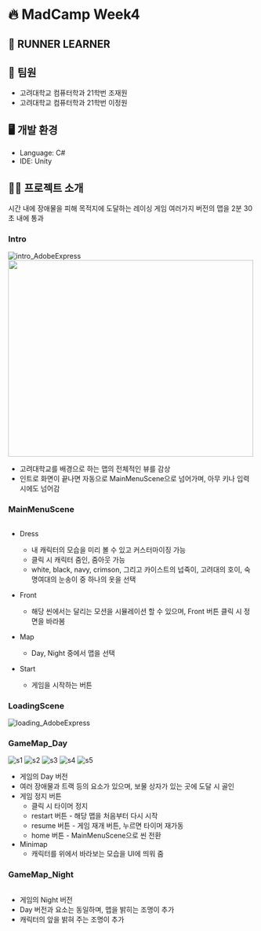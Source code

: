 # 🔥 MadCamp Week4

## 🏃 RUNNER LEARNER

## 🐯 팀원
* 고려대학교 컴퓨터학과 21학번 조재원<br>
* 고려대학교 컴퓨터학과 21학번 이정원

## 🖥️ 개발 환경
* Language: C#
* IDE: Unity

## 🏃‍♂️ 프로젝트 소개
시간 내에 장애물을 피해 목적지에 도달하는 레이싱 게임
여러가지 버전의 맵을 2분 30초 내에 통과

### Intro
![intro_AdobeExpress](https://github.com/jw0202058/week4/assets/123575547/0393c01f-c882-4f73-9d6f-7c4a11c1295f)
<br>
<img src="https://github.com/jw0202058/week4/assets/123575547/a0fa8fd6-09d2-403a-9939-e304ef17fb39.png"  width="500" height="400"/>

* 고려대학교를 배경으로 하는 맵의 전체적인 뷰를 감상
* 인트로 화면이 끝나면 자동으로 MainMenuScene으로 넘어가며, 아무 키나 입력 시에도 넘어감

### MainMenuScene
```
```
* Dress
  * 내 캐릭터의 모습을 미리 볼 수 있고 커스터마이징 가능
  * 클릭 시 캐릭터 줌인, 줌아웃 가능
  * white, black, navy, crimson, 그리고 카이스트의 넙죽이, 고려대의 호이, 숙명여대의 눈송이 중 하나의 옷을 선택

* Front
  * 해당 씬에서는 달리는 모션을 시뮬레이션 할 수 있으며, Front 버튼 클릭 시 정면을 바라봄

* Map
  * Day, Night 중에서 맵을 선택

* Start
  * 게임을 시작하는 버튼

### LoadingScene
![loading_AdobeExpress](https://github.com/jw0202058/week4/assets/123575547/4ba459a0-c6f6-4460-b119-1eca1be8c6fb)


### GameMap_Day

![s1](https://github.com/jw0202058/week4/assets/121816472/8ab5b4f6-3ee9-47bc-a1ba-0bcdc5db8510)
![s2](https://github.com/jw0202058/week4/assets/121816472/338687ed-7825-4321-a482-102202210b2c)
![s3](https://github.com/jw0202058/week4/assets/121816472/50ba325c-ac3e-47c2-817c-db569729153a)
![s4](https://github.com/jw0202058/week4/assets/121816472/543bd8a7-26b5-45a6-a96c-047d5c87d565)
![s5](https://github.com/jw0202058/week4/assets/121816472/99c699fc-db73-43fb-8a08-9207072bb25d)


* 게임의 Day 버전
* 여러 장애물과 트랙 등의 요소가 있으며, 보물 상자가 있는 곳에 도달 시 골인
* 게임 정지 버튼
  * 클릭 시 타이머 정지
  * restart 버튼 - 해당 맵을 처음부터 다시 시작
  * resume 버튼 - 게임 재개 버튼, 누르면 타이머 재가동
  * home 버튼 - MainMenuScene으로 씬 전환
* Minimap
  * 캐릭터를 위에서 바라보는 모습을 UI에 띄워 줌

### GameMap_Night
```
```
* 게임의 Night 버전
* Day 버전과 요소는 동일하며, 맵을 밝히는 조명이 추가
* 캐릭터의 앞을 밝혀 주는 조명이 추가
